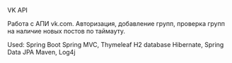 VK API

Работа с АПИ vk.com.
Авторизация, добавление групп, проверка групп на наличие новых постов по таймауту.

Used:
Spring Boot
Spring MVC, Thymeleaf
H2 database
Hibernate, Spring Data JPA
Maven, Log4j

